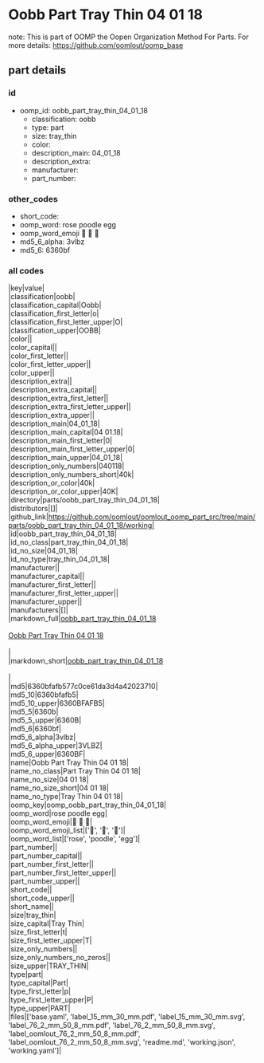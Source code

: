 # Oobb Part Tray Thin 04 01 18  

note: This is part of OOMP the Oopen Organization Method For Parts. For more details: https://github.com/oomlout/oomp_base

##  part details





### id
* oomp_id: oobb_part_tray_thin_04_01_18
  * classification: oobb
  * type: part
  * size: tray_thin
  * color: 
  * description_main: 04_01_18
  * description_extra: 
  * manufacturer: 
  * part_number: 

### other_codes
* short_code: 
* oomp_word: rose poodle egg
* oomp_word_emoji :rose: :poodle: :egg:
* md5_6_alpha: 3vlbz
* md5_6: 6360bf

### all codes 
|key|value|  
|classification|oobb|  
|classification_capital|Oobb|  
|classification_first_letter|o|  
|classification_first_letter_upper|O|  
|classification_upper|OOBB|  
|color||  
|color_capital||  
|color_first_letter||  
|color_first_letter_upper||  
|color_upper||  
|description_extra||  
|description_extra_capital||  
|description_extra_first_letter||  
|description_extra_first_letter_upper||  
|description_extra_upper||  
|description_main|04_01_18|  
|description_main_capital|04 01.18|  
|description_main_first_letter|0|  
|description_main_first_letter_upper|0|  
|description_main_upper|04_01_18|  
|description_only_numbers|040118|  
|description_only_numbers_short|40k|  
|description_or_color|40k|  
|description_or_color_upper|40K|  
|directory|parts/oobb_part_tray_thin_04_01_18|  
|distributors|[]|  
|github_link|https://github.com/oomlout/oomlout_oomp_part_src/tree/main/parts/oobb_part_tray_thin_04_01_18/working|  
|id|oobb_part_tray_thin_04_01_18|  
|id_no_class|part_tray_thin_04_01_18|  
|id_no_size|04_01_18|  
|id_no_type|tray_thin_04_01_18|  
|manufacturer||  
|manufacturer_capital||  
|manufacturer_first_letter||  
|manufacturer_first_letter_upper||  
|manufacturer_upper||  
|manufacturers|[]|  
|markdown_full|[oobb_part_tray_thin_04_01_18](https://github.com/oomlout/oomlout_oomp_part_src/tree/main/parts/oobb_part_tray_thin_04_01_18/working)<br>[](https://github.com/oomlout/oomlout_oomp_part_src/tree/main/parts/oobb_part_tray_thin_04_01_18/working)<br>[Oobb Part Tray Thin 04 01 18](https://github.com/oomlout/oomlout_oomp_part_src/tree/main/parts/oobb_part_tray_thin_04_01_18/working)<br><br>|  
|markdown_short|[oobb_part_tray_thin_04_01_18](https://github.com/oomlout/oomlout_oomp_part_src/tree/main/parts/oobb_part_tray_thin_04_01_18/working)<br><br>|  
|md5|6360bfafb577c0ce61da3d4a42023710|  
|md5_10|6360bfafb5|  
|md5_10_upper|6360BFAFB5|  
|md5_5|6360b|  
|md5_5_upper|6360B|  
|md5_6|6360bf|  
|md5_6_alpha|3vlbz|  
|md5_6_alpha_upper|3VLBZ|  
|md5_6_upper|6360BF|  
|name|Oobb Part Tray Thin 04 01 18|  
|name_no_class|Part Tray Thin 04 01 18|  
|name_no_size|04 01 18|  
|name_no_size_short|04 01 18|  
|name_no_type|Tray Thin 04 01 18|  
|oomp_key|oomp_oobb_part_tray_thin_04_01_18|  
|oomp_word|rose poodle egg|  
|oomp_word_emoji|:rose: :poodle: :egg:|  
|oomp_word_emoji_list|[':rose:', ':poodle:', ':egg:']|  
|oomp_word_list|['rose', 'poodle', 'egg']|  
|part_number||  
|part_number_capital||  
|part_number_first_letter||  
|part_number_first_letter_upper||  
|part_number_upper||  
|short_code||  
|short_code_upper||  
|short_name||  
|size|tray_thin|  
|size_capital|Tray Thin|  
|size_first_letter|t|  
|size_first_letter_upper|T|  
|size_only_numbers||  
|size_only_numbers_no_zeros||  
|size_upper|TRAY_THIN|  
|type|part|  
|type_capital|Part|  
|type_first_letter|p|  
|type_first_letter_upper|P|  
|type_upper|PART|  
|files|['base.yaml', 'label_15_mm_30_mm.pdf', 'label_15_mm_30_mm.svg', 'label_76_2_mm_50_8_mm.pdf', 'label_76_2_mm_50_8_mm.svg', 'label_oomlout_76_2_mm_50_8_mm.pdf', 'label_oomlout_76_2_mm_50_8_mm.svg', 'readme.md', 'working.json', 'working.yaml']|  
